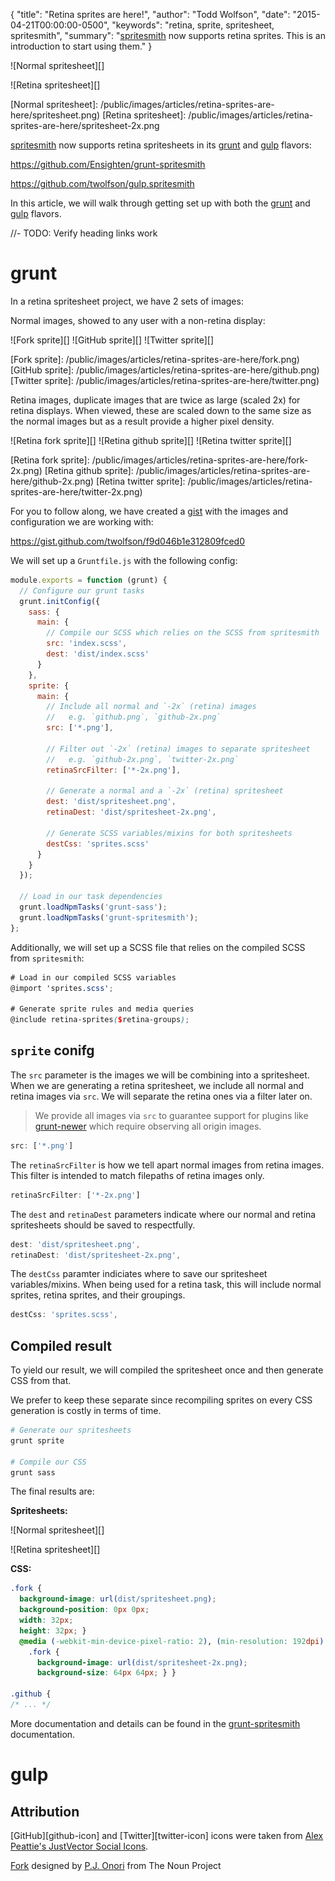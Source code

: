 {
  "title": "Retina sprites are here!",
  "author": "Todd Wolfson",
  "date": "2015-04-21T00:00:00-0500",
  "keywords": "retina, sprite, spritesheet, spritesmith",
  "summary": "[spritesmith](https://github.com/Ensighten/grunt-spritesmith) now supports retina sprites. This is an introduction to start using them."
}

![Normal spritesheet][]

![Retina spritesheet][]

[Normal spritesheet]: /public/images/articles/retina-sprites-are-here/spritesheet.png)
[Retina spritesheet]: /public/images/articles/retina-sprites-are-here/spritesheet-2x.png

[spritesmith][grunt-spritesmith] now supports retina spritesheets in its [grunt][grunt-spritesmith] and [gulp][gulp.spritesmith] flavors:

https://github.com/Ensighten/grunt-spritesmith

https://github.com/twolfson/gulp.spritesmith

[grunt-spritesmith]: https://github.com/Ensighten/grunt-spritesmith
[gulp.spritesmith]: https://github.com/twolfson/gulp.spritesmith

In this article, we will walk through getting set up with both the [grunt](#grunt) and [gulp](#gulp) flavors.

//- TODO: Verify heading links work

# grunt
In a retina spritesheet project, we have 2 sets of images:

Normal images, showed to any user with a non-retina display:

![Fork sprite][] ![GitHub sprite][]  ![Twitter sprite][]

[Fork sprite]: /public/images/articles/retina-sprites-are-here/fork.png)
[GitHub sprite]: /public/images/articles/retina-sprites-are-here/github.png)
[Twitter sprite]: /public/images/articles/retina-sprites-are-here/twitter.png)

Retina images, duplicate images that are twice as large (scaled 2x) for retina displays. When viewed, these are scaled down to the same size as the normal images but as a result provide a higher pixel density.

![Retina fork sprite][] ![Retina github sprite][]  ![Retina twitter sprite][]

[Retina fork sprite]: /public/images/articles/retina-sprites-are-here/fork-2x.png)
[Retina github sprite]: /public/images/articles/retina-sprites-are-here/github-2x.png)
[Retina twitter sprite]: /public/images/articles/retina-sprites-are-here/twitter-2x.png)

For you to follow along, we have created a [gist][grunt-gist] with the images and configuration we are working with:

https://gist.github.com/twolfson/f9d046b1e312809fced0

[grunt-gist]: https://gist.github.com/twolfson/f9d046b1e312809fced0

We will set up a `Gruntfile.js` with the following config:

```js
module.exports = function (grunt) {
  // Configure our grunt tasks
  grunt.initConfig({
    sass: {
      main: {
        // Compile our SCSS which relies on the SCSS from spritesmith
        src: 'index.scss',
        dest: 'dist/index.scss'
      }
    },
    sprite: {
      main: {
        // Include all normal and `-2x` (retina) images
        //   e.g. `github.png`, `github-2x.png`
        src: ['*.png'],

        // Filter out `-2x` (retina) images to separate spritesheet
        //   e.g. `github-2x.png`, `twitter-2x.png`
        retinaSrcFilter: ['*-2x.png'],

        // Generate a normal and a `-2x` (retina) spritesheet
        dest: 'dist/spritesheet.png',
        retinaDest: 'dist/spritesheet-2x.png',

        // Generate SCSS variables/mixins for both spritesheets
        destCss: 'sprites.scss'
      }
    }
  });

  // Load in our task dependencies
  grunt.loadNpmTasks('grunt-sass');
  grunt.loadNpmTasks('grunt-spritesmith');
};
```

Additionally, we will set up a SCSS file that relies on the compiled SCSS from `spritesmith`:

```scss
# Load in our compiled SCSS variables
@import 'sprites.scss';

# Generate sprite rules and media queries
@include retina-sprites($retina-groups);
```

## `sprite` conifg
The `src` parameter is the images we will be combining into a spritesheet. When we are generating a retina spritesheet, we include all normal and retina images via `src`. We will separate the retina ones via a filter later on.

> We provide all images via `src` to guarantee support for plugins like [grunt-newer][] which require observing all origin images.

```js
src: ['*.png']
```

[grunt-newer]: https://github.com/tschaub/grunt-newer

The `retinaSrcFilter` is how we tell apart normal images from retina images. This filter is intended to match filepaths of retina images only.

```js
retinaSrcFilter: ['*-2x.png']
```

The `dest` and `retinaDest` parameters indicate where our normal and retina spritesheets should be saved to respectfully.

```js
dest: 'dist/spritesheet.png',
retinaDest: 'dist/spritesheet-2x.png',
```

The `destCss` paramter indiciates where to save our spritesheet variables/mixins. When being used for a retina task, this will include normal sprites, retina sprites, and their groupings.

```js
destCss: 'sprites.scss',
```

## Compiled result
To yield our result, we will compiled the spritesheet once and then generate CSS from that.

We prefer to keep these separate since recompiling sprites on every CSS generation is costly in terms of time.

```bash
# Generate our spritesheets
grunt sprite

# Compile our CSS
grunt sass
```

The final results are:

**Spritesheets:**

![Normal spritesheet][]

![Retina spritesheet][]

**CSS:**

```css
.fork {
  background-image: url(dist/spritesheet.png);
  background-position: 0px 0px;
  width: 32px;
  height: 32px; }
  @media (-webkit-min-device-pixel-ratio: 2), (min-resolution: 192dpi) {
    .fork {
      background-image: url(dist/spritesheet-2x.png);
      background-size: 64px 64px; } }

.github {
/* ... */
```

More documentation and details can be found in the [grunt-spritesmith][] documentation.

# gulp

## Attribution
[GitHub][github-icon] and [Twitter][twitter-icon] icons were taken from [Alex Peattie's JustVector Social Icons][justvector].

[Fork][noun-fork-icon] designed by [P.J. Onori][onori] from The Noun Project

[justvector]: http://alexpeattie.com/projects/justvector_icons/
[noun-fork-icon]: http://thenounproject.com/noun/fork/#icon-No2813
[onori]: http://thenounproject.com/somerandomdude
